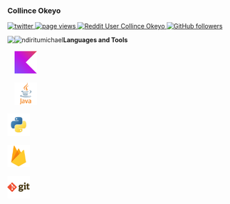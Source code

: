 ### Collince Okeyo

<p align="left">
  <a href="https://twitter.com/_collinceokeyo">
    <img src="https://img.shields.io/twitter/follow/_collinceokeyo?_collinceokeyo?color=green&logo=twitter" alt="twitter" />
  </a>
  <a href="https://github.com/Collince-Okeyo">
    <img src="https://komarev.com/ghpvc/?username=Collince-Okeyo" alt="page views" />
  </a>
  <a href="https://www.reddit.com/user/Collince_Okeyo">
    <img alt="Reddit User Collince Okeyo" src="https://img.shields.io/reddit/user-karma/combined/Collince_Okeyo?label=Collince&logo=reddit">
  </a>
  <a href="https://github.com/Collince-Okeyo?tab=followers">
    <img alt="GitHub followers" src="https://img.shields.io/github/followers/Collince-Okeyo?color=green&logo=github">
  </a>
</p>

<div>
  <img height="170" align="left" src="https://github-readme-stats.vercel.app/api?username=Collince-Okeyo&count_private=true&include_all_commits=true" />
  <p><img align="left" src="https://github-readme-stats.vercel.app/api/top-langs?username=Collince-Okeyo&show_icons=true&locale=en&layout=compact" alt="ndiritumichael" /></p>
</div>


**Languages and Tools**  
<code > <img height = "50" src = "https://raw.githubusercontent.com/github/explore/80688e429a7d4ef2fca1e82350fe8e3517d3494d/topics/kotlin/kotlin.png" > </code >
<code > <img height = "50" src = "https://raw.githubusercontent.com/github/explore/80688e429a7d4ef2fca1e82350fe8e3517d3494d/topics/java/java.png" > </code >
<code > <img height = "50" src = "https://raw.githubusercontent.com/github/explore/80688e429a7d4ef2fca1e82350fe8e3517d3494d/topics/python/python.png" > </code >
<code > <img height = "50" src = "https://raw.githubusercontent.com/github/explore/80688e429a7d4ef2fca1e82350fe8e3517d3494d/topics/firebase/firebase.png" > </code >
<code > <img height = "50" src = "https://raw.githubusercontent.com/github/explore/80688e429a7d4ef2fca1e82350fe8e3517d3494d/topics/git/git.png" > </code >

